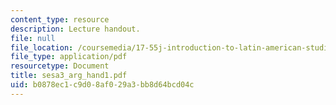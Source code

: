 ```yaml
---
content_type: resource
description: Lecture handout.
file: null
file_location: /coursemedia/17-55j-introduction-to-latin-american-studies-fall-2006/b0878ec1c9d08af029a3bb8d64bcd04c_sesa3_arg_hand1.pdf
file_type: application/pdf
resourcetype: Document
title: sesa3_arg_hand1.pdf
uid: b0878ec1-c9d0-8af0-29a3-bb8d64bcd04c
---
```

